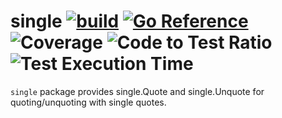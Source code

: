 # single [![build](https://github.com/k1LoW/single/actions/workflows/ci.yml/badge.svg)](https://github.com/k1LoW/single/actions/workflows/ci.yml) [![Go Reference](https://pkg.go.dev/badge/github.com/k1LoW/single.svg)](https://pkg.go.dev/github.com/k1LoW/single) ![Coverage](https://raw.githubusercontent.com/k1LoW/octocovs/main/badges/k1LoW/single/coverage.svg) ![Code to Test Ratio](https://raw.githubusercontent.com/k1LoW/octocovs/main/badges/k1LoW/single/ratio.svg) ![Test Execution Time](https://raw.githubusercontent.com/k1LoW/octocovs/main/badges/k1LoW/single/time.svg)

`single` package provides single.Quote and single.Unquote for quoting/unquoting with single quotes.
